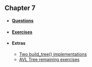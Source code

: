 ## Chapter 7

* #### [Questions](https://github.com/RiccardoMPesce/PythonDS3-Selected-Assignments/blob/main/chapter7/chapter7_questions.ipynb)

* #### [Exercises](https://github.com/RiccardoMPesce/PythonDS3-Selected-Assignments/blob/main/chapter7/chapter7_exercises.ipynb)

* #### Extras
    * [Two build_tree() implementations](./build_tree.py)
    * [AVL Tree remaining exercises](./AVLTree.ipynb)

